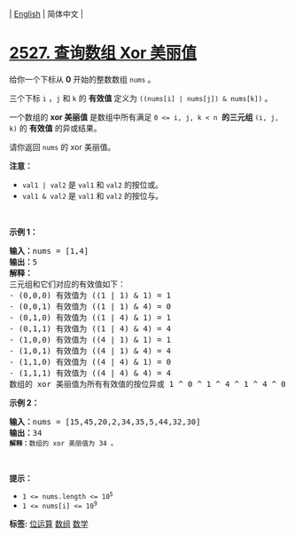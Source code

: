 | [English](README_EN.md) | 简体中文 |

# [2527. 查询数组 Xor 美丽值](https://leetcode.cn/problems/find-xor-beauty-of-array)
<p>给你一个下标从 <strong>0</strong>&nbsp;开始的整数数组&nbsp;<code>nums</code>&nbsp;。</p>

<p>三个下标&nbsp;<code>i</code>&nbsp;，<code>j</code>&nbsp;和&nbsp;<code>k</code>&nbsp;的 <strong>有效值</strong>&nbsp;定义为&nbsp;<code>((nums[i] | nums[j]) &amp; nums[k])</code>&nbsp;。</p>

<p>一个数组的 <strong>xor 美丽值</strong>&nbsp;是数组中所有满足&nbsp;<code>0 &lt;= i, j, k &lt; n</code>&nbsp;&nbsp;<strong>的三元组</strong>&nbsp;<code>(i, j, k)</code>&nbsp;的 <strong>有效值</strong>&nbsp;的异或结果。</p>

<p>请你返回&nbsp;<code>nums</code>&nbsp;的 xor 美丽值。</p>

<p><b>注意：</b></p>

<ul>
	<li><code>val1 | val2</code>&nbsp;是&nbsp;<code>val1</code> 和&nbsp;<code>val2</code>&nbsp;的按位或。</li>
	<li><code>val1 &amp; val2</code>&nbsp;是&nbsp;<code>val1</code> 和&nbsp;<code>val2</code>&nbsp;的按位与。</li>
</ul>

<p>&nbsp;</p>

<p><strong>示例 1：</strong></p>

<pre>
<b>输入：</b>nums = [1,4]
<b>输出：</b>5
<b>解释：</b>
三元组和它们对应的有效值如下：
- (0,0,0) 有效值为 ((1 | 1) &amp; 1) = 1
- (0,0,1) 有效值为 ((1 | 1) &amp; 4) = 0
- (0,1,0) 有效值为 ((1 | 4) &amp; 1) = 1
- (0,1,1) 有效值为 ((1 | 4) &amp; 4) = 4
- (1,0,0) 有效值为 ((4 | 1) &amp; 1) = 1
- (1,0,1) 有效值为 ((4 | 1) &amp; 4) = 4
- (1,1,0) 有效值为 ((4 | 4) &amp; 1) = 0
- (1,1,1) 有效值为 ((4 | 4) &amp; 4) = 4 
数组的 xor 美丽值为所有有效值的按位异或 1 ^ 0 ^ 1 ^ 4 ^ 1 ^ 4 ^ 0 ^ 4 = 5 。</pre>

<p><strong>示例 2：</strong></p>

<pre>
<b>输入：</b>nums = [15,45,20,2,34,35,5,44,32,30]
<b>输出：</b>34
<code><span style=""><b>解释：</b>数组的 xor 美丽值为</span> 34 。</code>
</pre>

<p>&nbsp;</p>

<p><strong>提示：</strong></p>

<ul>
	<li><code>1 &lt;= nums.length&nbsp;&lt;= 10<sup>5</sup></code></li>
	<li><code>1 &lt;= nums[i] &lt;= 10<sup>9</sup></code></li>
</ul>

**标签:**  [位运算](https://leetcode.cn/tag/bit-manipulation) [数组](https://leetcode.cn/tag/array) [数学](https://leetcode.cn/tag/math) 